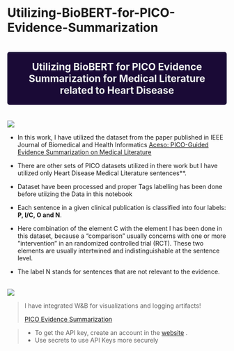 # Utilizing-BioBERT-for-PICO-Evidence-Summarization
# <div style="padding:20px;color:#f0f2f0;margin:0;font-size:80%;text-align:center;display:fill;border-radius:5px;background-color:#1a0a36;overflow:hidden">Utilizing BioBERT for PICO Evidence Summarization for Medical Literature  related to Heart Disease</div>
<br>

<img src="https://raw.githubusercontent.com/Owaiskhan9654/Utilizing-BioBERT-for-PICO-Evidence-Summarization/main/Logo%20Medical%20Literature%20%20related%20to%20heart%20disease.JPG">


- In this work, I have utilized the dataset from the paper published in IEEE Journal of Biomedical and Health Informatics
 [Aceso: PICO-Guided Evidence Summarization on Medical Literature](https://ieeexplore.ieee.org/document/905650)

- There are other sets of PICO datasets utilized in there work but I have utilized only Heart Disease Medical Literature sentences**. 

- Dataset have been processed and proper Tags labelling has been done before utiizing the Data in this notebook 

- Each sentence in a given clinical publication is classified into four labels: **P, I/C, O and N**. 

- Here combination of the element C with the element I has been done in this dataset, because a “comparison” usually concerns with one or more ”intervention” in an randomized controlled trial (RCT). These two elements are usually intertwined and indistinguishable at the sentence level. 

- The label N stands for sentences that are not relevant to the evidence.

<br>

<img src="https://camo.githubusercontent.com/dd842f7b0be57140e68b2ab9cb007992acd131c48284eaf6b1aca758bfea358b/68747470733a2f2f692e696d6775722e636f6d2f52557469567a482e706e67">

> I have integrated W&B for visualizations and logging artifacts!
> 
> [PICO Evidence Summarization](https://wandb.ai/bminelytics-research-lab/BIOBERT%20NER%20on%20CORD19?workspace=user-owaiskhan9515)


> 
> - To get the API key, create an account in the [website](https://wandb.ai/site) .
> - Use secrets to use API Keys more securely 
